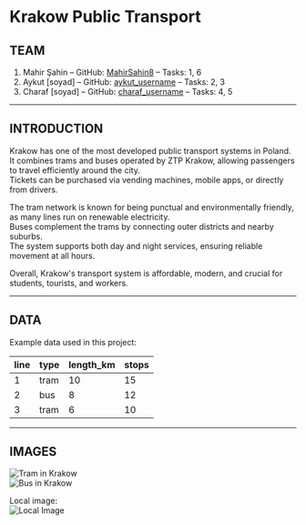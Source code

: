 # Krakow Public Transport

## TEAM
1. Mahir Şahin – GitHub: [MahirSahin8](https://github.com/MahirSahin8) – 
Tasks: 1, 6  
2. Aykut [soyad] – GitHub: 
[aykut_username](https://github.com/aykut_username) – Tasks: 2, 3  
3. Charaf [soyad] – GitHub: 
[charaf_username](https://github.com/charaf_username) – Tasks: 4, 5  

---

## INTRODUCTION
Krakow has one of the most developed public transport systems in Poland.  
It combines trams and buses operated by ZTP Krakow, allowing passengers to 
travel efficiently around the city.  
Tickets can be purchased via vending machines, mobile apps, or directly from 
drivers.  

The tram network is known for being punctual and environmentally friendly, 
as many lines run on renewable electricity.  
Buses complement the trams by connecting outer districts and nearby suburbs.  
The system supports both day and night services, ensuring reliable movement 
at all hours.  

Overall, Krakow's transport system is affordable, modern, and crucial for 
students, tourists, and workers.

---

## DATA
Example data used in this project:  

| line | type | length_km | stops |
|------|------|------------|-------|
| 1 | tram | 10 | 15 |
| 2 | bus | 8 | 12 |
| 3 | tram | 6 | 10 |

---

## IMAGES
![Tram in 
Krakow](https://upload.wikimedia.org/wikipedia/commons/8/8a/Krak%C3%B3w_tram_line_50.jpg)  
![Bus in 
Krakow](https://upload.wikimedia.org/wikipedia/commons/1/19/Krak%C3%B3w_bus_501.jpg)

Local image:  
![Local Image](IMG/krakow-transport.jpg)

